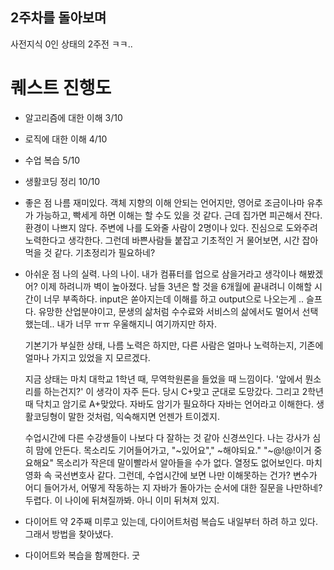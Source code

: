 ## 2주차를 돌아보며
사전지식 0인 상태의 2주전 ㅋㅋ..

# 퀘스트 진행도 

- 알고리즘에 대한 이해 3/10 
- 로직에 대한 이해 4/10
- 수업 복습 5/10
- 생활코딩 정리 10/10
  
- 좋은 점 
  나름 재미있다. 객체 지향의 이해 안되는 언어지만, 영어로 조금이나마 유추가 가능하고, 빡세게 하면 이해는 할 수도 있을 것 같다.
  근데 집가면 피곤해서 잔다.
  환경이 나쁘지 않다. 주변에 나를 도와줄 사람이 2명이나 있다. 진심으로 도와주려 노력한다고 생각한다. 
  그런데 바쁜사람들 붙잡고 기초적인 거 물어보면, 시간 잡아먹을 것 같다.
  기초정리가 필요하네? 
  
- 아쉬운 점
  나의 실력. 나의 나이. 내가 컴퓨터를 업으로 삼을거라고 생각이나 해봤겠어? 이제 하려니까 벽이 높아졌다. 남들 3년은 할 것을 6개월에 끝내려니 이해할 시간이 너무 부족하다.
  input은 쏟아지는데 이해를 하고 output으로 나오는게 .. 슬프다. 유망한 산업분야이고, 문생의 삶처럼 수수료와 서비스의 삶에서도 멀어서 선택했는데.. 내가 너무 ㅠㅠ 우울해지니 여기까지만 하자.


   기본기가 부실한 상태, 
  나름 노력은 하지만, 다른 사람은 얼마나 노력하는지, 
  기존에 얼마나 가지고 있었을 지 모르겠다. 
  
  지금 상태는 마치 대학교 1학년 때, 무역학원론을 들었을 때 느낌이다.
  '앞에서 뭔소리를 하는건지?' 이 생각이 자주 든다. 
  당시 C+맞고 군대로 도망갔다. 그리고 2학년 때 닥치고 암기로 A+맞았다.
  자바도 암기가 필요하다
  자바는 언어라고 이해한다. 생활코딩형이 말한 것처럼, 익숙해지면 언젠가 트이겠지.
  
  수업시간에 다른 수강생들이 나보다 다 잘하는 것 같아 신경쓰인다.
  나는 강사가 심히 맘에 안든다. 목소리도 기어들어가고, "~있어요"," ~해야되요."
  "~@!@!이거 중요해요" 목소리가 작은데 말이빨라서 알아들을 수가 없다. 
  열정도 없어보인다. 마치 영화 속 국선변호사 같다. 
  그런데, 수업시간에 보면 나만 이해못하는 건가? 변수가 어디 들어가서, 어떻게 작동하는 지 
  자바가 돌아가는 순서에 대한 질문을 나만하네? 두렵다. 이 나이에 뒤쳐질까봐. 아니 이미 뒤쳐져 있지.
- 다이어트 약 2주째 미루고 있는데, 다이어트처럼 복습도 내일부터 하려 하고 있다. 그래서 방법을 찾아냈다.
- 다이어트와 복습을 함께한다. 굿
